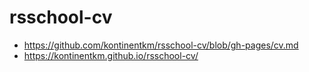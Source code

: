 # rsschool-cv
+ https://github.com/kontinentkm/rsschool-cv/blob/gh-pages/cv.md
+ https://kontinentkm.github.io/rsschool-cv/
